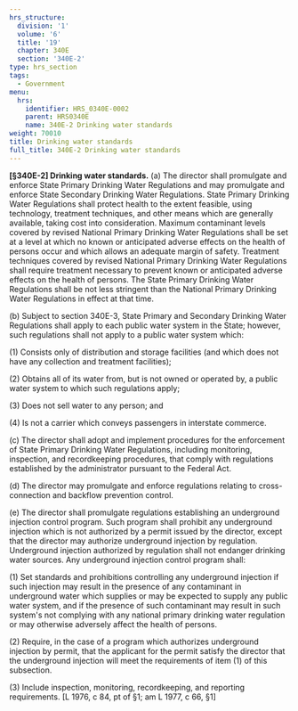 ```yaml
---
hrs_structure:
  division: '1'
  volume: '6'
  title: '19'
  chapter: 340E
  section: '340E-2'
type: hrs_section
tags:
  - Government
menu:
  hrs:
    identifier: HRS_0340E-0002
    parent: HRS0340E
    name: 340E-2 Drinking water standards
weight: 70010
title: Drinking water standards
full_title: 340E-2 Drinking water standards
---
```

**[§340E-2] Drinking water standards.** (a) The director shall promulgate and enforce State Primary Drinking Water Regulations and may promulgate and enforce State Secondary Drinking Water Regulations. State Primary Drinking Water Regulations shall protect health to the extent feasible, using technology, treatment techniques, and other means which are generally available, taking cost into consideration. Maximum contaminant levels covered by revised National Primary Drinking Water Regulations shall be set at a level at which no known or anticipated adverse effects on the health of persons occur and which allows an adequate margin of safety. Treatment techniques covered by revised National Primary Drinking Water Regulations shall require treatment necessary to prevent known or anticipated adverse effects on the health of persons. The State Primary Drinking Water Regulations shall be not less stringent than the National Primary Drinking Water Regulations in effect at that time.

(b) Subject to section 340E-3, State Primary and Secondary Drinking Water Regulations shall apply to each public water system in the State; however, such regulations shall not apply to a public water system which:

(1) Consists only of distribution and storage facilities (and which does not have any collection and treatment facilities);

(2) Obtains all of its water from, but is not owned or operated by, a public water system to which such regulations apply;

(3) Does not sell water to any person; and

(4) Is not a carrier which conveys passengers in interstate commerce.

(c) The director shall adopt and implement procedures for the enforcement of State Primary Drinking Water Regulations, including monitoring, inspection, and recordkeeping procedures, that comply with regulations established by the administrator pursuant to the Federal Act.

(d) The director may promulgate and enforce regulations relating to cross-connection and backflow prevention control.

(e) The director shall promulgate regulations establishing an underground injection control program. Such program shall prohibit any underground injection which is not authorized by a permit issued by the director, except that the director may authorize underground injection by regulation. Underground injection authorized by regulation shall not endanger drinking water sources. Any underground injection control program shall:

(1) Set standards and prohibitions controlling any underground injection if such injection may result in the presence of any contaminant in underground water which supplies or may be expected to supply any public water system, and if the presence of such contaminant may result in such system's not complying with any national primary drinking water regulation or may otherwise adversely affect the health of persons.

(2) Require, in the case of a program which authorizes underground injection by permit, that the applicant for the permit satisfy the director that the underground injection will meet the requirements of item (1) of this subsection.

(3) Include inspection, monitoring, recordkeeping, and reporting requirements. [L 1976, c 84, pt of §1; am L 1977, c 66, §1]
